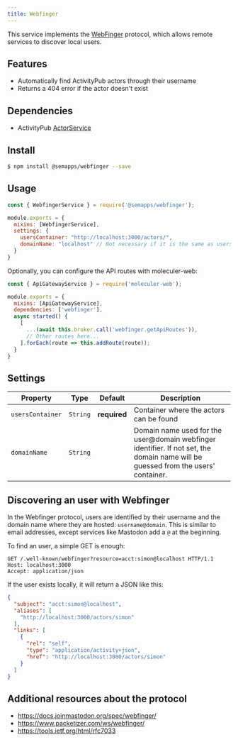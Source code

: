 ```yaml
---
title: Webfinger
---
```


This service implements the [WebFinger](https://en.wikipedia.org/wiki/WebFinger) protocol, which allows remote services to discover local users.

## Features

- Automatically find ActivityPub actors through their username
- Returns a 404 error if the actor doesn't exist

## Dependencies

- ActivityPub [ActorService](activitypub.md)

## Install

```bash
$ npm install @semapps/webfinger --save
```

## Usage

```js
const { WebfingerService } = require('@semapps/webfinger');

module.exports = {
  mixins: [WebfingerService],
  settings: {
    usersContainer: "http://localhost:3000/actors/",
    domainName: "localhost" // Not necessary if it is the same as usersContainer
  }
}
```

Optionally, you can configure the API routes with moleculer-web:

```js
const { ApiGatewayService } = require('moleculer-web');

module.exports = {
  mixins: [ApiGatewayService],
  dependencies: ['webfinger'],
  async started() {
    [
      ...(await this.broker.call('webfinger.getApiRoutes')),
      // Other routes here...
    ].forEach(route => this.addRoute(route));
  }
}
```

## Settings

| Property | Type | Default | Description |
| -------- | ---- | ------- | ----------- |
| `usersContainer` | `String` | **required** | Container where the actors can be found
| `domainName` | `String` |  | Domain name used for the user@domain webfinger identifier. If not set, the domain name will be guessed from the users' container.


## Discovering an user with Webfinger

In the Webfinger protocol, users are identified by their username and the domain name where they are hosted: `username@domain`. This is similar to email addresses, except services like Mastodon add a `@` at the beginning.

To find an user, a simple GET is enough:

```
GET /.well-known/webfinger?resource=acct:simon@localhost HTTP/1.1
Host: localhost:3000
Accept: application/json
```

If the user exists locally, it will return a JSON like this:

```json
{
  "subject": "acct:simon@localhost",
  "aliases": [
    "http://localhost:3000/actors/simon"
  ],
  "links": [
    {
      "rel": "self",
      "type": "application/activity+json",
      "href": "http://localhost:3000/actors/simon"
    }
  ]
}
```

## Additional resources about the protocol

- https://docs.joinmastodon.org/spec/webfinger/
- https://www.packetizer.com/ws/webfinger/
- https://tools.ietf.org/html/rfc7033
